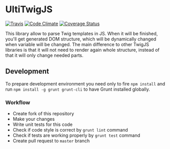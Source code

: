 # UltiTwigJS

[![Travis](https://travis-ci.org/Rangoo94/ulti-twigjs.svg)](https://travis-ci.org/Rangoo94/ulti-twigjs)
[![Code Climate](https://codeclimate.com/github/Rangoo94/ulti-twigjs/badges/gpa.svg)](https://codeclimate.com/github/Rangoo94/ulti-twigjs)
[![Coverage Status](https://coveralls.io/repos/Rangoo94/ulti-twigjs/badge.svg)](https://coveralls.io/r/Rangoo94/ulti-twigjs)

This library allow to parse Twig templates in JS. When it will be finished, you'll get generated DOM structure, which will be dynamically changed when variable will be changed. The main difference to other TwigJS libraries is that it will not need to render again whole structure, instead of that it will only change needed parts.

## Development

To prepare development environment you need only to fire `npm install` and run `npm install -g grunt grunt-cli` to have Grunt installed globally.

### Workflow

- Create fork of this repository
- Make your changes
- Write unit tests for this code
- Check if code style is correct by `grunt lint` command
- Check if tests are working properly by `grunt test` command
- Create pull request to `master` branch